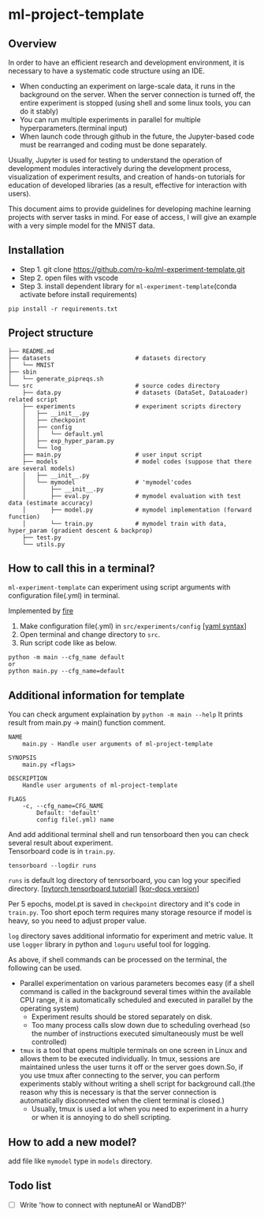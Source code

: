 # ml-project-template

## Overview
In order to have an efficient research and development environment, it is necessary to have a systematic code structure using an IDE.

- When conducting an experiment on large-scale data, it runs in the background on the server. When the server connection is turned off, the entire experiment is stopped (using shell and some linux tools, you can do it stably)
- You can run multiple experiments in parallel for multiple hyperparameters.(terminal input)
- When launch code through github in the future, the Jupyter-based code must be rearranged and coding must be done separately.

Usually, Jupyter is used for testing to understand the operation of development modules interactively during the development process, visualization of experiment results, and creation of hands-on tutorials for education of developed libraries (as a result, effective for interaction with users).

This document aims to provide guidelines for developing machine learning projects with server tasks in mind. For ease of access, I will give an example with a very simple model for the MNIST data.

## Installation
* Step 1. git clone https://github.com/ro-ko/ml-experiment-template.git
* Step 2. open files with vscode
* Step 3. install dependent library for `ml-experiment-template`(conda activate before install requirements)
```shell
pip install -r requirements.txt
```





## Project structure

```shell
├── README.md
├── datasets                        # datasets directory
│   └── MNIST
├── sbin
│   └── generate_pipreqs.sh
└── src                             # source codes directory
    ├── data.py                     # datasets (DataSet, DataLoader) related script
    ├── experiments                 # experiment scripts directory
    │   ├── __init__.py
    │   ├── checkpoint
    │   ├── config
    │   │   └── default.yml
    │   ├── exp_hyper_param.py
    │   └── log
    ├── main.py                     # user input script
    ├── models                      # model codes (suppose that there are several models)
    │   ├── __init__.py
    │   └── mymodel                 # 'mymodel'codes
    │       ├── __init__.py
    │       ├── eval.py             # mymodel evaluation with test data (estimate accuracy)
    │       ├── model.py            # mymodel implementation (forward function)
    │       └── train.py            # mymodel train with data, hyper_param (gradient descent & backprop)
    ├── test.py
    └── utils.py
```

## How to call this in a terminal?
`ml-experiment-template` can experiment using script arguments with configuration file(.yml) in terminal.

Implemented by [fire](https://github.com/google/python-fire)

1. Make configuration file(.yml) in `src/experiments/config` [[yaml syntax](https://docs.ansible.com/ansible/latest/reference_appendices/YAMLSyntax.html)]
2. Open terminal and change directory to `src`.
3. Run script code like as below.

```
python -m main --cfg_name default
or
python main.py --cfg_name=default
```
## Additional information for template
You can check argument explaination by `python -m main --help`
It prints result from main.py -> main() function comment.
```
NAME
    main.py - Handle user arguments of ml-project-template

SYNOPSIS
    main.py <flags>

DESCRIPTION
    Handle user arguments of ml-project-template

FLAGS
    -c, --cfg_name=CFG_NAME
        Default: 'default'
        config file(.yml) name
```

And add additional terminal shell and run tensorboard then you can check several result about experiment.  
Tensorboard code is in `train.py`.  
```
tensorboard --logdir runs
```  
`runs` is default log directory of tenrsorboard, you can log your specified directory. [[pytorch tensorboard tutorial](https://pytorch.org/docs/stable/tensorboard.html)] [[kor-docs version](https://tutorials.pytorch.kr/recipes/recipes/tensorboard_with_pytorch.html)]  

Per 5 epochs, model.pt is saved in `checkpoint` directory and it's code in `train.py`. Too short epoch term requires many storage resource if model is heavy, so you need to adjust proper value.  

`log` directory saves additional informatio for experiment and metric value. It use `logger` library in python and `loguru` useful tool for logging.  

As above, if shell commands can be processed on the terminal, the following can be used.
* Parallel experimentation on various parameters becomes easy (if a shell command is called in the background several times within the available CPU range, it is automatically scheduled and executed in parallel by the operating system)
  - Experiment results should be stored separately on disk.
  - Too many process calls slow down due to scheduling overhead (so the number of instructions executed simultaneously must be well controlled)
* `tmux` is a tool that opens multiple terminals on one screen in Linux and allows them to be executed individually. In tmux, sessions are maintained unless the user turns it off or the server goes down.So, if you use tmux after connecting to the server, you can perform experiments stably without writing a shell script for background call.(the reason why this is necessary is that the server connection is automatically disconnected when the client terminal is closed.)
  - Usually, tmux is used a lot when you need to experiment in a hurry or when it is annoying to do shell scripting.

 

## How to add a new model?
add file like `mymodel` type in `models` directory.

## Todo list
* [ ] Write 'how to connect with neptuneAI or WandDB?'


